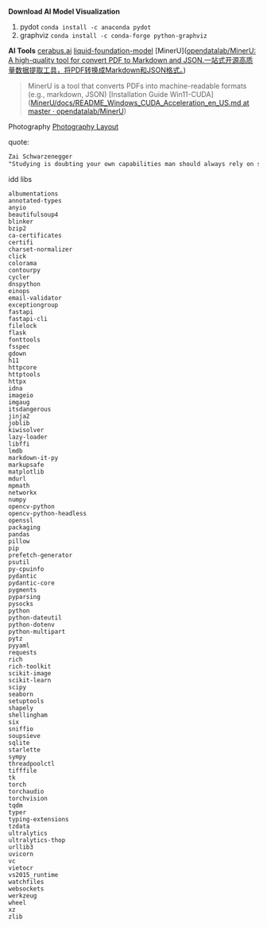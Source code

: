 **Download AI Model Visualization**
1. pydot `conda install -c anaconda pydot`
2. graphviz `conda install -c conda-forge python-graphviz`

**AI Tools**
[cerabus.ai](https://inference.cerebras.ai/)
[liquid-foundation-model](https://playground.liquid.ai/chat?model=cm1ooqdqo000208jx67z86FtK)
[MinerU]([opendatalab/MinerU: A high-quality tool for convert PDF to Markdown and JSON.一站式开源高质量数据提取工具，将PDF转换成Markdown和JSON格式。](https://github.com/opendatalab/MinerU))
>MinerU is a tool that converts PDFs into machine-readable formats (e.g., markdown, JSON)
>[Installation Guide Win11-CUDA]([MinerU/docs/README_Windows_CUDA_Acceleration_en_US.md at master · opendatalab/MinerU](https://github.com/opendatalab/MinerU/blob/master/docs/README_Windows_CUDA_Acceleration_en_US.md))


Photography
[Photography Layout](https://www.facebook.com/share/p/1BBFtYCNHB/)

quote:
```txt
Zai Schwarzenegger
"Studying is doubting your own capabilities man should always rely on stock knowledge, why bother studying if you presented well in class, if you've listened to your teachers and taken notes appropriately you shall always strive for academic exellence but not too much, that is why I never doubt my capabilities my own talent my own vision my own passion I shall never study because man does not doubt his own capability I shall never ever study because I never got cooked I am the one who cooks I am never cooked on my academic excellence I am talented I will never settle to studying" Ahhh video
```

idd libs
```
albumentations            
annotated-types           
anyio                     
beautifulsoup4            
blinker                   
bzip2                    
ca-certificates           
certifi                   
charset-normalizer        
click                     
colorama                  
contourpy                 
cycler                    
dnspython                 
einops                    
email-validator           
exceptiongroup            
fastapi                   
fastapi-cli               
filelock                  
flask                     
fonttools                 
fsspec                    
gdown                     
h11                       
httpcore                  
httptools                 
httpx                     
idna                      
imageio                   
imgaug                    
itsdangerous              
jinja2                    
joblib                    
kiwisolver                
lazy-loader               
libffi                   
lmdb                      
markdown-it-py            
markupsafe                
matplotlib                
mdurl                     
mpmath                    
networkx                  
numpy                     
opencv-python             
opencv-python-headless    
openssl                  
packaging                 
pandas                    
pillow                    
pip                       
prefetch-generator        
psutil                    
py-cpuinfo                
pydantic                  
pydantic-core             
pygments                  
pyparsing                 
pysocks                   
python                   
python-dateutil           
python-dotenv             
python-multipart          
pytz                      
pyyaml                    
requests                  
rich                      
rich-toolkit              
scikit-image              
scikit-learn              
scipy                     
seaborn                   
setuptools                
shapely                   
shellingham               
six                       
sniffio                   
soupsieve                 
sqlite                   
starlette                 
sympy                     
threadpoolctl             
tifffile                  
tk                       
torch                     
torchaudio                
torchvision               
tqdm                      
typer                     
typing-extensions         
tzdata                    
ultralytics               
ultralytics-thop          
urllib3                   
uvicorn                   
vc                        
vietocr                   
vs2015_runtime            
watchfiles                
websockets                
werkzeug                  
wheel                    
xz                       
zlib                     
```